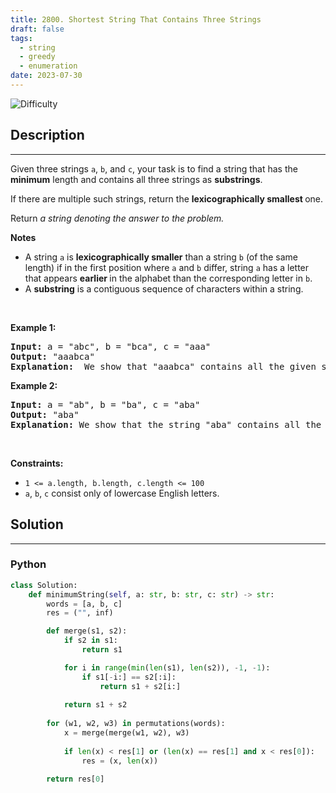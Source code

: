 ```yaml
---
title: 2800. Shortest String That Contains Three Strings
draft: false
tags: 
  - string
  - greedy
  - enumeration
date: 2023-07-30
---
```


![Difficulty](https://img.shields.io/badge/Difficulty-Medium-blue.svg)

## Description

---
Given three strings <code>a</code>, <code>b</code>, and <code>c</code>, your task is to find a string that has the<strong> minimum</strong> length and contains all three strings as <strong>substrings</strong>.
<p>If there are multiple such strings, return the<em> </em><strong>lexicographically<em> </em>smallest </strong>one.</p>

<p>Return <em>a string denoting the answer to the problem.</em></p>

<p><strong>Notes</strong></p>

<ul>
	<li>A string <code>a</code> is <strong>lexicographically smaller</strong> than a string <code>b</code> (of the same length) if in the first position where <code>a</code> and <code>b</code> differ, string <code>a</code> has a letter that appears <strong>earlier </strong>in the alphabet than the corresponding letter in <code>b</code>.</li>
	<li>A <strong>substring</strong> is a contiguous sequence of characters within a string.</li>
</ul>

<p>&nbsp;</p>
<p><strong class="example">Example 1:</strong></p>

<pre>
<strong>Input:</strong> a = &quot;abc&quot;, b = &quot;bca&quot;, c = &quot;aaa&quot;
<strong>Output:</strong> &quot;aaabca&quot;
<strong>Explanation:</strong>  We show that &quot;aaabca&quot; contains all the given strings: a = ans[2...4], b = ans[3..5], c = ans[0..2]. It can be shown that the length of the resulting string would be at least 6 and &quot;aaabca&quot; is the lexicographically smallest one.</pre>

<p><strong class="example">Example 2:</strong></p>

<pre>
<strong>Input:</strong> a = &quot;ab&quot;, b = &quot;ba&quot;, c = &quot;aba&quot;
<strong>Output:</strong> &quot;aba&quot;
<strong>Explanation: </strong>We show that the string &quot;aba&quot; contains all the given strings: a = ans[0..1], b = ans[1..2], c = ans[0..2]. Since the length of c is 3, the length of the resulting string would be at least 3. It can be shown that &quot;aba&quot; is the lexicographically smallest one.
</pre>

<p>&nbsp;</p>
<p><strong>Constraints:</strong></p>

<ul>
	<li><code>1 &lt;= a.length, b.length, c.length &lt;= 100</code></li>
	<li><code>a</code>, <code>b</code>, <code>c</code> consist only of lowercase English letters.</li>
</ul>


## Solution

---
### Python
``` py title='shortest-string-that-contains-three-strings'
class Solution:
    def minimumString(self, a: str, b: str, c: str) -> str:
        words = [a, b, c]
        res = ("", inf)

        def merge(s1, s2):
            if s2 in s1:
                return s1

            for i in range(min(len(s1), len(s2)), -1, -1):
                if s1[-i:] == s2[:i]:
                    return s1 + s2[i:]
            
            return s1 + s2
        
        for (w1, w2, w3) in permutations(words):
            x = merge(merge(w1, w2), w3)
            
            if len(x) < res[1] or (len(x) == res[1] and x < res[0]):
                res = (x, len(x))

        return res[0]

```

